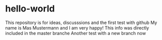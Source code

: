 # hello-world
This repository is for ideas, discusssions and the first test with github
My name is Mas Mustermann and I am very happy!
This info was directly included in the master branche
Another test with a new branch now
